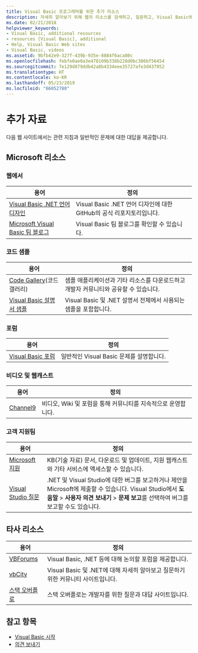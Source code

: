 ```yaml
---
title: Visual Basic 프로그래머를 위한 추가 리소스
description: 자세히 알아보기 위해 웹의 리소스를 검색하고, 질문하고, Visual Basic에 대한 자세한 내용을 확인할 수 있습니다.
ms.date: 02/21/2018
helpviewer_keywords:
- Visual Basic, additional resources
- resources [Visual Basic], additional
- Help, Visual Basic Web sites
- Visual Basic, videos
ms.assetid: 9bfb42e9-327f-439b-935e-8884f6aca80c
ms.openlocfilehash: febfe0ae0a3e478109b338b228d0bc306bf56454
ms.sourcegitcommit: 7e129d879ddb42a8b4334eee35727afe3d437952
ms.translationtype: HT
ms.contentlocale: ko-KR
ms.lasthandoff: 05/23/2019
ms.locfileid: "66052780"
---
```

# <a name="additional-resources"></a>추가 자료

다음 웹 사이트에서는 관련 지침과 일반적인 문제에 대한 대답을 제공합니다.

## <a name="microsoft-resources"></a>Microsoft 리소스

### <a name="on-the-web"></a>웹에서

|용어|정의|
|----------|----------------|
|[Visual Basic .NET 언어 디자인](https://github.com/dotnet/vblang)|Visual Basic .NET 언어 디자인에 대한 GitHub의 공식 리포지토리입니다.|
|[Microsoft Visual Basic 팀 블로그](https://devblogs.microsoft.com/vbteam/)|Visual Basic 팀 블로그를 확인할 수 있습니다.|

### <a name="code-samples"></a>코드 샘플

|용어|정의|
|----------|----------------|
|[Code Gallery](https://code.msdn.microsoft.com/site/search?f%5B0%5D.Type=ProgrammingLanguage&f%5B0%5D.Value=VB&f%5B0%5D.Text=VB.NET)(코드 갤러리)|샘플 애플리케이션과 기타 리소스를 다운로드하고 개발자 커뮤니티와 공유할 수 있습니다.|
|[Visual Basic 설명서 샘플](https://github.com/dotnet/samples/tree/master/snippets/visualbasic)|Visual Basic 및 .NET 설명서 전체에서 사용되는 샘플을 포함합니다.|

### <a name="forums"></a>포럼

|용어|정의|
|----------|----------------|
|[Visual Basic 포럼](https://social.msdn.microsoft.com/Forums/vstudio/home?forum=vbgeneral)|일반적인 Visual Basic 문제를 설명합니다.|

### <a name="videos-and-webcasts"></a>비디오 및 웹캐스트

|용어|정의|
|----------|----------------|
|[Channel9](https://channel9.msdn.com/)|비디오, Wiki 및 포럼을 통해 커뮤니티를 지속적으로 운영합니다.|

### <a name="support"></a>고객 지원팀

|용어|정의|
|----------|----------------|
|[Microsoft 지원](https://support.microsoft.com)|KB(기술 자료) 문서, 다운로드 및 업데이트, 지원 웹캐스트와 기타 서비스에 액세스할 수 있습니다.|
|[Visual Studio 질문](https://developercommunity.visualstudio.com)|.NET 및 Visual Studio에 대한 버그를 보고하거나 제안을 Microsoft에 제출할 수 있습니다. Visual Studio에서 **도움말** > **사용자 의견 보내기** > **문제 보고**를 선택하여 버그를 보고할 수도 있습니다.|

## <a name="third-party-resources"></a>타사 리소스

|용어|정의|
|----------|----------------|
|[VBForums](http://www.vbforums.com/)|Visual Basic, .NET 등에 대해 논의할 포럼을 제공합니다.|
|[vbCity](http://vbcity.com/)|Visual Basic 및 .NET에 대해 자세히 알아보고 질문하기 위한 커뮤니티 사이트입니다.|
|[스택 오버플로](https://stackoverflow.com/questions/tagged/vb.net)|스택 오버플로는 개발자를 위한 질문과 대답 사이트입니다.|

## <a name="see-also"></a>참고 항목

- [Visual Basic 시작](../../visual-basic/getting-started/index.md)
- [의견 보내기](/visualstudio/ide/talk-to-us)
